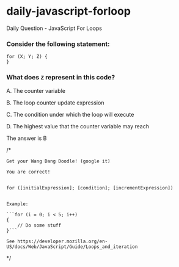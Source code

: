 # daily-javascript-forloop
Daily Question - JavaScript For Loops

### Consider the following statement:
```
for (X; Y; Z) {
}
```
### What does ```Z``` represent in this code?
A. The counter variable

B. The loop counter update expression

C. The condition under which the loop will execute

D. The highest value that the counter variable may reach

The answer is B

/*

	Get your Wang Dang Doodle! (google it)

	You are correct!


	for ([initialExpression]; [condition]; [incrementExpression])


	Example:

	```for (i = 0; i < 5; i++)
	{
		// Do some stuff
	}```

	See https://developer.mozilla.org/en-US/docs/Web/JavaScript/Guide/Loops_and_iteration

*/